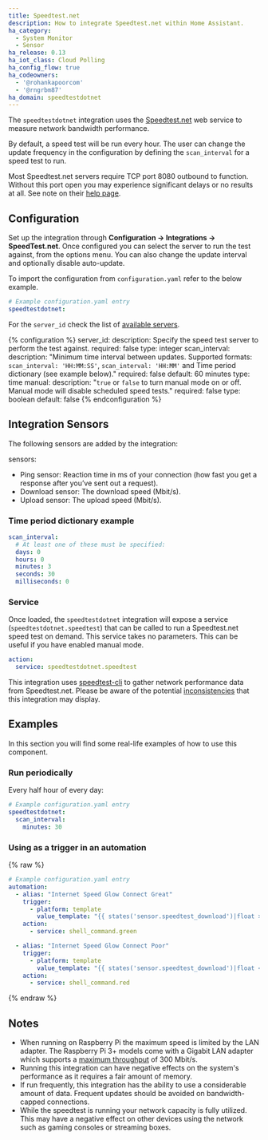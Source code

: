 ```yaml
---
title: Speedtest.net
description: How to integrate Speedtest.net within Home Assistant.
ha_category:
  - System Monitor
  - Sensor
ha_release: 0.13
ha_iot_class: Cloud Polling
ha_config_flow: true
ha_codeowners:
  - '@rohankapoorcom'
  - '@rngrbm87'
ha_domain: speedtestdotnet
---
```


The `speedtestdotnet` integration uses the [Speedtest.net](https://speedtest.net/) web service to measure network bandwidth performance.

By default, a speed test will be run every hour. The user can change the update frequency in the configuration by defining the `scan_interval` for a speed test to run.

Most Speedtest.net servers require TCP port 8080 outbound to function. Without this port open you may experience significant delays or no results at all. See note on their [help page](https://www.speedtest.net/help).

## Configuration

Set up the integration through **Configuration -> Integrations -> SpeedTest.net**. Once configured you can select the server to run the test against, from the options menu. You can also change the update interval and optionally disable auto-update.


To import the configuration from `configuration.yaml` refer to the below example.

```yaml
# Example configuration.yaml entry
speedtestdotnet:
```

For the `server_id` check the list of [available servers](https://speedtest.net/speedtest-servers.php).

{% configuration %}
server_id:
  description: Specify the speed test server to perform the test against.
  required: false
  type: integer
scan_interval:
  description: "Minimum time interval between updates. Supported formats: `scan_interval: 'HH:MM:SS'`, `scan_interval: 'HH:MM'` and Time period dictionary (see example below)."
  required: false
  default: 60 minutes
  type: time
manual:
  description: "`true` or `false` to turn manual mode on or off. Manual mode will disable scheduled speed tests."
  required: false
  type: boolean
  default: false
{% endconfiguration %}

## Integration Sensors

The following sensors are added by the integration:

sensors:
  - Ping sensor: Reaction time in ms of your connection (how fast you get a response after you’ve sent out a request).
  - Download sensor: The download speed (Mbit/s).
  - Upload sensor: The upload speed (Mbit/s).
  
### Time period dictionary example

```yaml
scan_interval:
  # At least one of these must be specified:
  days: 0
  hours: 0
  minutes: 3
  seconds: 30
  milliseconds: 0
```

### Service

Once loaded, the `speedtestdotnet` integration will expose a service (`speedtestdotnet.speedtest`) that can be called to run a Speedtest.net speed test on demand. This service takes no parameters. This can be useful if you have enabled manual mode.

```yaml
action:
  service: speedtestdotnet.speedtest
```

This integration uses [speedtest-cli](https://github.com/sivel/speedtest-cli) to gather network performance data from Speedtest.net.
Please be aware of the potential [inconsistencies](https://github.com/sivel/speedtest-cli#inconsistency) that this integration may display.

## Examples

In this section you will find some real-life examples of how to use this component.

### Run periodically

Every half hour of every day:

```yaml
# Example configuration.yaml entry
speedtestdotnet:
  scan_interval:
    minutes: 30
```

### Using as a trigger in an automation

{% raw %}
```yaml
# Example configuration.yaml entry
automation:
  - alias: "Internet Speed Glow Connect Great"
    trigger:
      - platform: template
        value_template: "{{ states('sensor.speedtest_download')|float >= 10 }}"
    action:
      - service: shell_command.green

  - alias: "Internet Speed Glow Connect Poor"
    trigger:
      - platform: template
        value_template: "{{ states('sensor.speedtest_download')|float < 10 }}"
    action:
      - service: shell_command.red
```
{% endraw %}

## Notes

- When running on Raspberry Pi the maximum speed is limited by the LAN adapter. The Raspberry Pi 3+ models come with a Gigabit LAN adapter which supports a [maximum throughput](https://www.raspberrypi.org/products/raspberry-pi-3-model-b-plus/) of 300 Mbit/s.
- Running this integration can have negative effects on the system's performance as it requires a fair amount of memory.
- If run frequently, this integration has the ability to use a considerable amount of data. Frequent updates should be avoided on bandwidth-capped connections.
- While the speedtest is running your network capacity is fully utilized. This may have a negative effect on other devices using the network such as gaming consoles or streaming boxes.
